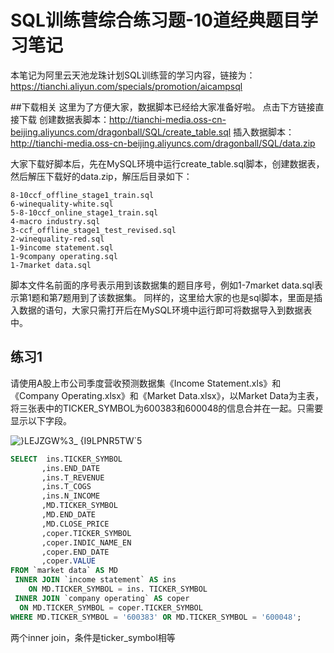 # SQL训练营综合练习题-10道经典题目学习笔记
本笔记为阿里云天池龙珠计划SQL训练营的学习内容，链接为：https://tianchi.aliyun.com/specials/promotion/aicampsql

##下载相关
这里为了方便大家，数据脚本已经给大家准备好啦。
点击下方链接直接下载
创建数据表脚本：http://tianchi-media.oss-cn-beijing.aliyuncs.com/dragonball/SQL/create_table.sql
插入数据脚本：http://tianchi-media.oss-cn-beijing.aliyuncs.com/dragonball/SQL/data.zip

大家下载好脚本后，先在MySQL环境中运行create_table.sql脚本，创建数据表，然后解压下载好的data.zip，解压后目录如下：
```
8-10ccf_offline_stage1_train.sql
6-winequality-white.sql
5-8-10ccf_online_stage1_train.sql
4-macro industry.sql
3-ccf_offline_stage1_test_revised.sql
2-winequality-red.sql
1-9income statement.sql
1-9company operating.sql
1-7market data.sql
```
脚本文件名前面的序号表示用到该数据集的题目序号，例如1-7market data.sql表示第1题和第7题用到了该数据集。
同样的，这里给大家的也是sql脚本，里面是插入数据的语句，大家只需打开后在MySQL环境中运行即可将数据导入到数据表中。
## 练习1
请使用A股上市公司季度营收预测数据集《Income Statement.xls》和《Company Operating.xlsx》和《Market Data.xlsx》，以Market Data为主表，将三张表中的TICKER_SYMBOL为600383和600048的信息合并在一起。只需要显示以下字段。

![}LEJZGW%3_ {I9LPNR5TW`5](https://user-images.githubusercontent.com/55366350/129331634-aaf54073-81c9-426d-b785-1ba3fec34fc9.png)

```sql
SELECT  ins.TICKER_SYMBOL
       ,ins.END_DATE
       ,ins.T_REVENUE
       ,ins.T_COGS
       ,ins.N_INCOME
       ,MD.TICKER_SYMBOL
       ,MD.END_DATE
       ,MD.CLOSE_PRICE
       ,coper.TICKER_SYMBOL
       ,coper.INDIC_NAME_EN
       ,coper.END_DATE
       ,coper.VALUE
FROM `market data` AS MD
 INNER JOIN `income statement` AS ins
	ON MD.TICKER_SYMBOL = ins. TICKER_SYMBOL
 INNER JOIN `company operating` AS coper
  ON MD.TICKER_SYMBOL = coper.TICKER_SYMBOL
WHERE MD.TICKER_SYMBOL = '600383' OR MD.TICKER_SYMBOL = '600048';
```
两个inner join，条件是ticker_symbol相等
